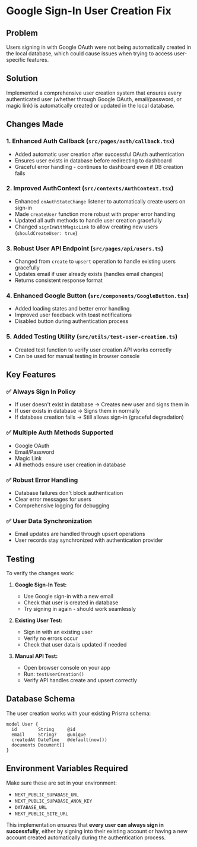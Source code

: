 # Google Sign-In User Creation Fix

## Problem
Users signing in with Google OAuth were not being automatically created in the local database, which could cause issues when trying to access user-specific features.

## Solution
Implemented a comprehensive user creation system that ensures every authenticated user (whether through Google OAuth, email/password, or magic link) is automatically created or updated in the local database.

## Changes Made

### 1. Enhanced Auth Callback (`src/pages/auth/callback.tsx`)
- Added automatic user creation after successful OAuth authentication
- Ensures user exists in database before redirecting to dashboard
- Graceful error handling - continues to dashboard even if DB creation fails

### 2. Improved AuthContext (`src/contexts/AuthContext.tsx`)
- Enhanced `onAuthStateChange` listener to automatically create users on sign-in
- Made `createUser` function more robust with proper error handling
- Updated all auth methods to handle user creation gracefully
- Changed `signInWithMagicLink` to allow creating new users (`shouldCreateUser: true`)

### 3. Robust User API Endpoint (`src/pages/api/users.ts`)
- Changed from `create` to `upsert` operation to handle existing users gracefully
- Updates email if user already exists (handles email changes)
- Returns consistent response format

### 4. Enhanced Google Button (`src/components/GoogleButton.tsx`)
- Added loading states and better error handling
- Improved user feedback with toast notifications
- Disabled button during authentication process

### 5. Added Testing Utility (`src/utils/test-user-creation.ts`)
- Created test function to verify user creation API works correctly
- Can be used for manual testing in browser console

## Key Features

### ✅ **Always Sign In Policy**
- If user doesn't exist in database → Creates new user and signs them in
- If user exists in database → Signs them in normally
- If database creation fails → Still allows sign-in (graceful degradation)

### ✅ **Multiple Auth Methods Supported**
- Google OAuth
- Email/Password
- Magic Link
- All methods ensure user creation in database

### ✅ **Robust Error Handling**
- Database failures don't block authentication
- Clear error messages for users
- Comprehensive logging for debugging

### ✅ **User Data Synchronization**
- Email updates are handled through upsert operations
- User records stay synchronized with authentication provider

## Testing

To verify the changes work:

1. **Google Sign-In Test:**
   - Use Google sign-in with a new email
   - Check that user is created in database
   - Try signing in again - should work seamlessly

2. **Existing User Test:**
   - Sign in with an existing user
   - Verify no errors occur
   - Check that user data is updated if needed

3. **Manual API Test:**
   - Open browser console on your app
   - Run: `testUserCreation()`
   - Verify API handles create and upsert correctly

## Database Schema
The user creation works with your existing Prisma schema:
```prisma
model User {
  id        String     @id
  email     String?    @unique
  createdAt DateTime   @default(now())
  documents Document[]
}
```

## Environment Variables Required
Make sure these are set in your environment:
- `NEXT_PUBLIC_SUPABASE_URL`
- `NEXT_PUBLIC_SUPABASE_ANON_KEY`
- `DATABASE_URL`
- `NEXT_PUBLIC_SITE_URL`

This implementation ensures that **every user can always sign in successfully**, either by signing into their existing account or having a new account created automatically during the authentication process.
